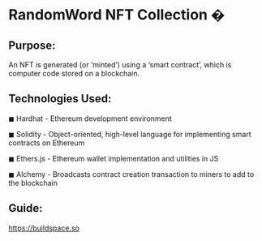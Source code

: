 
# RandomWord NFT Collection �


## Purpose:

An NFT is generated (or ‘minted’) using a ‘smart contract’, which is computer code stored on a blockchain. 


## Technologies Used:

◼ Hardhat - Ethereum development environment

◼ Solidity - Object-oriented, high-level language for implementing smart contracts on Ethereum

◼ Ethers.js - Ethereum wallet implementation and utilities in JS

◼ Alchemy - Broadcasts contract creation transaction to miners to add to the blockchain



## Guide:

https://buildspace.so